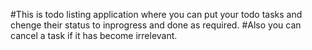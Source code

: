 #This is todo listing application where you can put your todo tasks and chenge their status to inprogress and done as required.
#Also you can cancel a task if it has become irrelevant.
